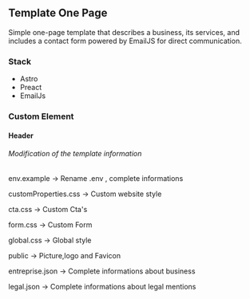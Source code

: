 ## Template One Page

Simple one-page template that describes a business, its services, and includes a contact form powered by EmailJS for direct communication.

### Stack
- Astro
- Preact
- EmailJs

### Custom Element

#### Header
###### Modification of the template information

env.example -> Rename .env , complete informations


customProperties.css -> Custom website style


cta.css -> Custom Cta's


form.css -> Custom Form


global.css -> Global style


public -> Picture,logo and Favicon


entreprise.json -> Complete informations about business


legal.json -> Complete informations about legal mentions
